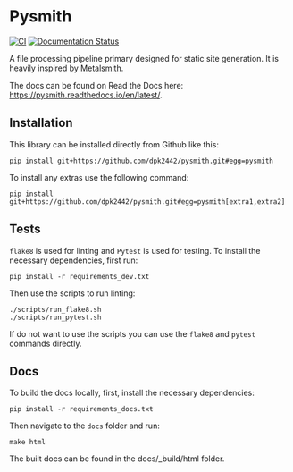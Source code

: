 # Pysmith

[![CI](https://github.com/dpk2442/pysmith/workflows/CI/badge.svg?branch=master)](https://github.com/dpk2442/pysmith/actions?query=workflow%3ACI)
[![Documentation Status](https://readthedocs.org/projects/pysmith/badge/?version=latest)](https://pysmith.readthedocs.io/en/latest/)

A file processing pipeline primary designed for static site generation. It is heavily inspired by
[Metalsmith](https://metalsmith.io/).

The docs can be found on Read the Docs here: https://pysmith.readthedocs.io/en/latest/.

## Installation

This library can be installed directly from Github like this:

    pip install git+https://github.com/dpk2442/pysmith.git#egg=pysmith

To install any extras use the following command:

    pip install git+https://github.com/dpk2442/pysmith.git#egg=pysmith[extra1,extra2]

## Tests

`flake8` is used for linting and `Pytest` is used for testing. To install the necessary dependencies, first run:

    pip install -r requirements_dev.txt

Then use the scripts to run linting:

    ./scripts/run_flake8.sh
    ./scripts/run_pytest.sh

If do not want to use the scripts you can use the `flake8` and `pytest` commands directly.

## Docs

To build the docs locally, first, install the necessary dependencies:

    pip install -r requirements_docs.txt

Then navigate to the `docs` folder and run:

    make html

The built docs can be found in the docs/_build/html folder.
